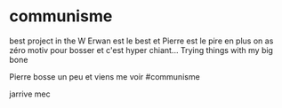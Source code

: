 # communisme
best project in the W
Erwan est le best et Pierre est le pire en plus on as zéro motiv pour bosser et c'est hyper chiant...
Trying things with my big bone

Pierre bosse un peu et viens me voir #communisme

jarrive mec
